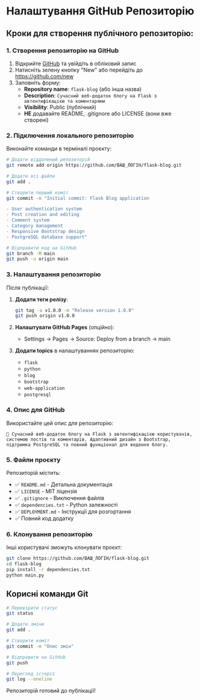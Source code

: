 # Налаштування GitHub Репозиторію

## Кроки для створення публічного репозиторію:

### 1. Створення репозиторію на GitHub

1. Відкрийте [GitHub](https://github.com) та увійдіть в обліковий запис
2. Натисніть зелену кнопку "New" або перейдіть до https://github.com/new
3. Заповніть форму:
   - **Repository name**: `flask-blog` (або інша назва)
   - **Description**: `Сучасний веб-додаток блогу на Flask з автентифікацією та коментарями`
   - **Visibility**: Public (публічний)
   - **НЕ** додавайте README, .gitignore або LICENSE (вони вже створені)

### 2. Підключення локального репозиторію

Виконайте команди в терміналі проєкту:

```bash
# Додати віддалений репозиторій
git remote add origin https://github.com/ВАШ_ЛОГІН/flask-blog.git

# Додати всі файли
git add .

# Створити перший коміт
git commit -m "Initial commit: Flask Blog application

- User authentication system
- Post creation and editing
- Comment system
- Category management
- Responsive Bootstrap design
- PostgreSQL database support"

# Відправити код на GitHub
git branch -M main
git push -u origin main
```

### 3. Налаштування репозиторію

Після публікації:

1. **Додати теги релізу**:
   ```bash
   git tag -a v1.0.0 -m "Release version 1.0.0"
   git push origin v1.0.0
   ```

2. **Налаштувати GitHub Pages** (опційно):
   - Settings → Pages → Source: Deploy from a branch → main

3. **Додати topics** в налаштуваннях репозиторію:
   - `flask`
   - `python`
   - `blog`
   - `bootstrap`
   - `web-application`
   - `postgresql`

### 4. Опис для GitHub

Використайте цей опис для репозиторію:

```
🚀 Сучасний веб-додаток блогу на Flask з автентифікацією користувачів, системою постів та коментарів. Адаптивний дизайн з Bootstrap, підтримка PostgreSQL та повний функціонал для ведення блогу.
```

### 5. Файли проєкту

Репозиторій містить:

- ✅ `README.md` - Детальна документація
- ✅ `LICENSE` - MIT ліцензія
- ✅ `.gitignore` - Виключення файлів
- ✅ `dependencies.txt` - Python залежності
- ✅ `DEPLOYMENT.md` - Інструкції для розгортання
- ✅ Повний код додатку

### 6. Клонування репозиторію

Інші користувачі зможуть клонувати проєкт:

```bash
git clone https://github.com/ВАШ_ЛОГІН/flask-blog.git
cd flask-blog
pip install -r dependencies.txt
python main.py
```

## Корисні команди Git

```bash
# Перевірити статус
git status

# Додати зміни
git add .

# Створити коміт
git commit -m "Опис змін"

# Відправити на GitHub
git push

# Перегляд історії
git log --oneline
```

Репозиторій готовий до публікації!